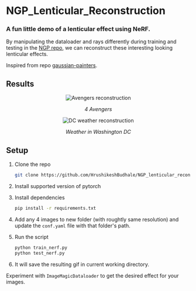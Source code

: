 # NGP_Lenticular_Reconstruction

### A fun little demo of a lenticular effect using NeRF.

By manipulating the dataloader and rays differently during training and testing in the [NGP repo](https://github.com/HrushikeshBudhale/NGP_from_scratch), we can reconstruct these interesting looking lenticular effects.

Inspired from repo [gaussian-painters](https://github.com/ReshotAI/gaussian-painters).

## Results

<p align="center">
  <img src="results/recon_output_avengers.gif" alt="Avengers reconstruction">
</p>
<p align="center"><i>4 Avengers</i> </p>

<p align="center">
  <img src="results/recon_output_DC_weather.gif" alt="DC weather reconstruction">
</p>
<p align="center"><i>Weather in Washington DC</i> </p>

## Setup

1. Clone the repo

    ```bash
    git clone https://github.com/HrushikeshBudhale/NGP_lenticular_recon.git
    ```

2. Install supported version of pytorch

3. Install dependencies

    ```bash
    pip install -r requirements.txt
    ```

4. Add any 4 images to new folder (with roughtly same resolution) and update the `conf.yaml` file with that folder's path.

5. Run the script

    ```bash
    python train_nerf.py
    python test_nerf.py
    ```

6. It will save the resulting gif in current working directory.

Experiment with `ImageMagicDataloader` to get the desired effect for your images.
